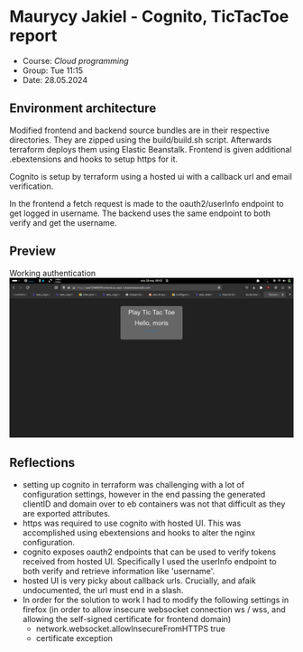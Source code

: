 # Maurycy Jakiel - Cognito, TicTacToe report

- Course: *Cloud programming*
- Group: Tue 11:15
- Date: 28.05.2024

## Environment architecture

Modified frontend and backend source bundles are in their respective directories. They are zipped using the build/build.sh script. Afterwards terraform deploys them using Elastic Beanstalk. Frontend is given additional .ebextensions and hooks to setup https for it.

Cognito is setup by terraform using a hosted ui with a callback url and email verification.

In the frontend a fetch request is made to the oauth2/userInfo endpoint to get logged in username. The backend uses the same endpoint to both verify and get the username.

## Preview

Working authentication ![auth](img/auth.png)
## Reflections

- setting up cognito in terraform was challenging with a lot of configuration settings, however in the end passing the generated clientID and domain over to eb containers was not that difficult as they are exported attributes.
- https was required to use cognito with hosted UI. This was accomplished using ebextensions and hooks to alter the nginx configuration.
- cognito exposes oauth2 endpoints that can be used to verify tokens received from hosted UI. Specifically I used the userInfo endpoint to both verify and retrieve information like 'username'.
- hosted UI is very picky about callback urls. Crucially, and afaik undocumented, the url must end in a slash.
- In order for the solution to work I had to modify the following settings in firefox (in order to allow insecure websocket connection ws / wss, and allowing the self-signed certificate for frontend domain)
  - network.websocket.allowInsecureFromHTTPS	true
  - certificate exception
